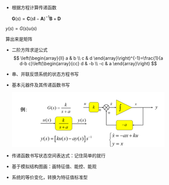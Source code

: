 - 根据方程计算传递函数

  $\boldsymbol{G}(s)=\boldsymbol{C}(s \boldsymbol{I}-\boldsymbol{A})^{-1} \boldsymbol{B}+\boldsymbol{D}$

​		$y(s) = G(s)u(s)$		

​		算出来是矩阵

- 二阶方阵求逆公式
  $$
  \left(\begin{array}{ll}
  a & b \\
  c & d
  \end{array}\right)^{-1}=\frac{1}{a d-b c}\left(\begin{array}{cc}
  d & -b \\
  -c & a
  \end{array}\right)
  $$

- 串、并联反馈系统的状态方程书写

- 基本元器件及其传递函数书写

  <img src="自控期末复习要点.assets/image-20211227131855768.png" alt="image-20211227131855768" style="zoom:50%;" />

- 传递函数书写状态空间表达式：记住简单的就行
- 基于模拟结构图画：画特征值、能控、能观
- 系统的等价变化，转换为特征值标准型
